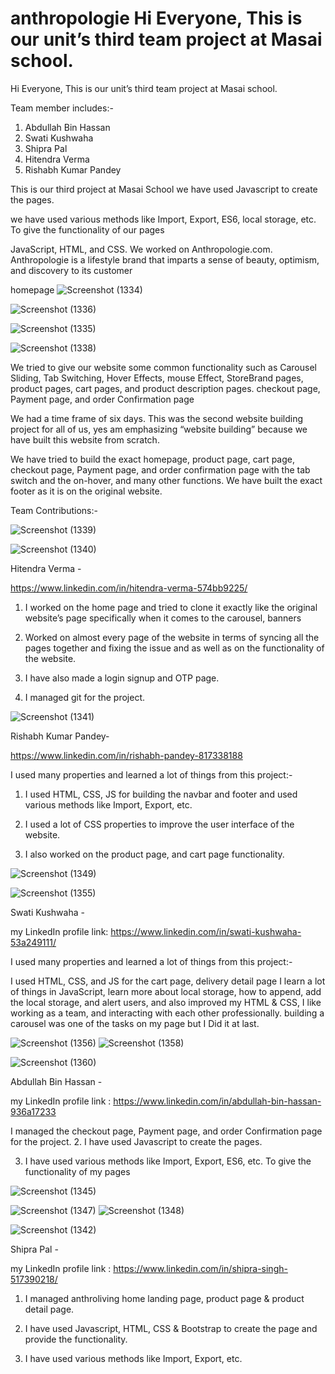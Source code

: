 # anthropologie Hi Everyone, This is our unit’s third team project at Masai school.

Hi Everyone, This is our unit’s third team project at Masai school.

Team member includes:-
1. Abdullah Bin Hassan
2. Swati Kushwaha
3. Shipra Pal
4. Hitendra Verma
5. Rishabh Kumar Pandey

This is our third project at Masai School we have used Javascript to create the pages.

we have used various methods like Import, Export, ES6, local storage, etc. To give the functionality of our pages

JavaScript, HTML, and CSS. We worked on Anthropologie.com. Anthropologie is a lifestyle brand that imparts a sense of beauty, optimism, and discovery to its customer

homepage
![Screenshot (1334)](https://user-images.githubusercontent.com/101575373/167300853-2aa90ee6-e5f3-4f2b-a8bf-b68a5c2c29d7.png)

![Screenshot (1336)](https://user-images.githubusercontent.com/101575373/167300878-4feb84bf-c603-492d-9dea-4ff199c32478.png)


![Screenshot (1335)](https://user-images.githubusercontent.com/101575373/167300989-725b57dd-4bfe-4f5c-9163-699672bc69c8.png)

![Screenshot (1338)](https://user-images.githubusercontent.com/101575373/167300909-6b0e889e-4548-4077-88f2-924ea2b1ee2c.png)

We tried to give our website some common functionality such as Carousel Sliding, Tab Switching, Hover Effects, mouse Effect, StoreBrand pages, product pages, cart pages, and product description pages. checkout page, Payment page, and order Confirmation page



We had a time frame of six days. This was the second website building project for all of us, yes am emphasizing “website building” because we have built this website from scratch.




We have tried to build the exact homepage, product page, cart page, checkout page, Payment page, and order confirmation page with the tab switch and the on-hover, and many other functions. We have built the exact footer as it is on the original website.

Team Contributions:-

![Screenshot (1339)](https://user-images.githubusercontent.com/101575373/167301150-af0ddf90-775a-413f-9056-c74f3120f289.png)


![Screenshot (1340)](https://user-images.githubusercontent.com/101575373/167301157-c2fde4d8-3eb7-4afc-aa79-16b31456fa23.png)


Hitendra Verma -

https://www.linkedin.com/in/hitendra-verma-574bb9225/

1. I worked on the home page and tried to clone it exactly like the original website’s page specifically when it comes to the carousel, banners

2. Worked on almost every page of the website in terms of syncing all the pages together and fixing the issue and as well as on the functionality of the website.

3. I have also made a login signup and OTP page.

4. I managed git for the project.

![Screenshot (1341)](https://user-images.githubusercontent.com/101575373/167301191-ff96a38c-4af0-45ef-8e78-8b916c3b5a24.png)


Rishabh Kumar Pandey-

https://www.linkedin.com/in/rishabh-pandey-817338188

I used many properties and learned a lot of things from this project:-

1. I used HTML, CSS, JS for building the navbar and footer and used various methods like Import, Export, etc.

2. I used a lot of CSS properties to improve the user interface of the website.

3. I also worked on the product page, and cart page functionality.

![Screenshot (1349)](https://user-images.githubusercontent.com/101575373/167301203-f6d11644-d361-49ac-a8fa-193834757311.png)

![Screenshot (1355)](https://user-images.githubusercontent.com/101575373/167301208-4c3287b2-532b-413a-944e-cfb02470159d.png)


Swati Kushwaha -

my LinkedIn profile link: https://www.linkedin.com/in/swati-kushwaha-53a249111/

I used many properties and learned a lot of things from this project:-

I used HTML, CSS, and JS for the cart page, delivery detail page
I learn a lot of things in JavaScript, learn more about local storage, how to append, add the local storage, and alert users, and also improved my HTML & CSS, I like working as a team, and interacting with each other professionally.
building a carousel was one of the tasks on my page but I Did it at last.

![Screenshot (1356)](https://user-images.githubusercontent.com/101575373/167301221-8e531080-2334-431f-8745-4158484506ae.png)
![Screenshot (1358)](https://user-images.githubusercontent.com/101575373/167301224-959384f4-5c01-4a35-a32c-c06ccc9f6834.png)

![Screenshot (1360)](https://user-images.githubusercontent.com/101575373/167301236-d0e3b5ab-1a53-400d-88a5-22572bdb12c3.png)

Abdullah Bin Hassan -

my LinkedIn profile link : https://www.linkedin.com/in/abdullah-bin-hassan-936a17233

I managed the checkout page, Payment page, and order Confirmation page for the project.
2. I have used Javascript to create the pages.

3. I have used various methods like Import, Export, ES6, etc. To give the functionality of my pages

![Screenshot (1345)](https://user-images.githubusercontent.com/101575373/167301257-c5b6cc6d-a512-4d1f-868d-6537a970fa69.png)

![Screenshot (1347)](https://user-images.githubusercontent.com/101575373/167301273-4d6f1e60-8fe6-4b82-8d68-f95108edf31f.png)
![Screenshot (1348)](https://user-images.githubusercontent.com/101575373/167301279-e0f3508d-37f2-4325-b2c1-439ee224f198.png)

![Screenshot (1342)](https://user-images.githubusercontent.com/101575373/167301287-51226e84-fc4d-4e84-bf23-76e91b85206b.png)


Shipra Pal -

my LinkedIn profile link : https://www.linkedin.com/in/shipra-singh-517390218/

1. I managed anthroliving home landing page, product page & product detail page.

2. I have used Javascript, HTML, CSS & Bootstrap to create the page and provide the functionality.

3. I have used various methods like Import, Export, etc.

